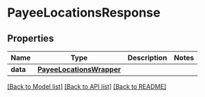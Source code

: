# PayeeLocationsResponse

## Properties
Name | Type | Description | Notes
------------ | ------------- | ------------- | -------------
**data** | [**PayeeLocationsWrapper**](PayeeLocationsWrapper.md) |  | 

[[Back to Model list]](../README.md#documentation-for-models) [[Back to API list]](../README.md#documentation-for-api-endpoints) [[Back to README]](../README.md)


